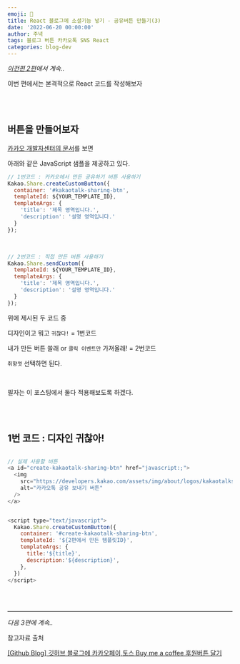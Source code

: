 ```yaml
---
emoji: 🔮
title: React 블로그에 소셜기능 넣기 - 공유버튼 만들기(3)
date: '2022-06-20 00:00:00'
author: 주녁
tags: 블로그 버튼 카카오톡 SNS React
categories: blog-dev
---
```


_[이전편 2편]()에서 계속.._

이번 편에서는 본격적으로 React 코드를 작성해보자

<br/><br/>

## **버튼을 만들어보자**

[카카오 개발자센터의 문서](https://developers.kakao.com/docs/latest/ko/message/js-link#custom-template-msg)를 보면

아래와 같은 JavaScript 샘플을 제공하고 있다.

```javascript
// 1번코드 : 카카오에서 만든 공유하기 버튼 사용하기
Kakao.Share.createCustomButton({
  container: '#kakaotalk-sharing-btn',
  templateId: ${YOUR_TEMPLATE_ID},
  templateArgs: {
    'title': '제목 영역입니다.',
    'description': '설명 영역입니다.'
  }
});

```

<br/>

```javascript
// 2번코드 : 직접 만든 버튼 사용하기
Kakao.Share.sendCustom({
  templateId: ${YOUR_TEMPLATE_ID},
  templateArgs: {
    'title': '제목 영역입니다.',
    'description': '설명 영역입니다.'
  }
});

```

위에 제시된 두 코드 중

디자인이고 뭐고 `귀찮다!` = 1번코드

내가 만든 버튼 쓸래 or `클릭 이벤트만` 가져올래! = 2번코드

`취향껏` 선택하면 된다.

<br/>

필자는 이 포스팅에서 둘다 적용해보도록 하겠다.

<br/><br/>

## **1번 코드 : 디자인 귀찮아!**

```javascript

// 실제 사용할 버튼
<a id="create-kakaotalk-sharing-btn" href="javascript:;">
  <img
    src="https://developers.kakao.com/assets/img/about/logos/kakaotalksharing/kakaotalk_sharing_btn_medium.png"
    alt="카카오톡 공유 보내기 버튼"
  />
</a>


<script type="text/javascript">
  Kakao.Share.createCustomButton({
    container: '#create-kakaotalk-sharing-btn',
    templateId: '${2편에서 만든 템플릿ID}',
    templateArgs: {
      title:'${title}',
      description:'${description}',
    },
  })
</script>

```

<br/><br/>

---

_다음 3편에 계속.._

참고자료 출처

[[Github Blog] 깃허브 블로그에 카카오페이,토스 Buy me a coffee 후원버튼 달기](https://devyuseon.github.io/github%20blog/add-kakaopay-donate/)

```toc

```
